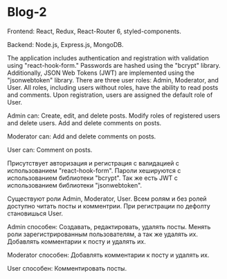 # Blog-2
Frontend: React, Redux, React-Router 6, styled-components.

Backend: Node.js, Express.js, MongoDB.

The application includes authentication and registration with validation using "react-hook-form."
Passwords are hashed using the "bcrypt" library. Additionally, JSON Web Tokens (JWT) are implemented using the "jsonwebtoken" library.
There are three user roles: Admin, Moderator, and User. 
All roles, including users without roles, have the ability to read posts and comments. 
Upon registration, users are assigned the default role of User.

Admin can: 
Create, edit, and delete posts. 
Modify roles of registered users and delete users.
Add and delete comments on posts.

Moderator can:
Add and delete comments on posts.

User can: 
Comment on posts.

Присутствует авторизация и регистрация с валидацией с использованием "react-hook-form". 
Пароли хешируются с использованием библиотеки "bcrypt". 
Так же есть JWT с использованием библиотеки "jsonwebtoken".

Существуют роли Admin, Moderator, User. 
Всем ролям и без ролей доступно читать посты и комментрии. 
При регистрации по дефолту становишься User.

Admin способен: 
Cоздавать, редактировать, удалять посты. 
Менять роли зарегистрированным пользователям, а так же удалять их. 
Добавлять комментарии к посту и удалять их.

Moderator способен: 
Добавлять комментарии к посту и удалять их.

User способен: 
Комментировать посты.
